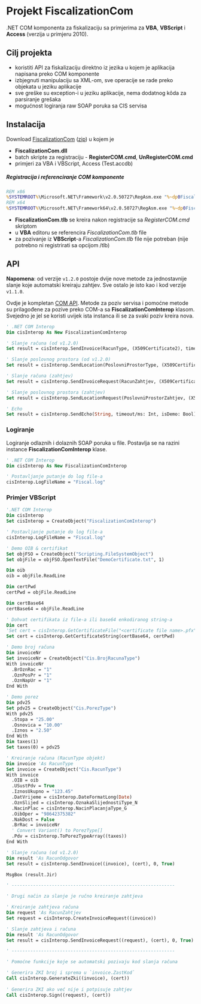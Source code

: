 # Projekt FiscalizationCom

.NET COM komponenta za fiskalizaciju sa primjerima za __VBA__, __VBScript__ i __Access__ (verzija u primjeru 2010).

## Cilj projekta

* koristiti API za fiskalizaciju direktno iz jezika u kojem je aplikacija napisana preko COM komponente
* izbjegnuti manipulaciju sa XML-om, sve operacije se rade preko objekata u jeziku aplikacije
* sve greške su exception-i u jeziku aplikacije, nema dodatnog kôda za parsiranje grešaka
* mogućnost logiranja raw SOAP poruka sa CIS servisa

## Instalacija

Download [FiscalizationCom][release-latest] ([zip][download-com]) u kojem je

- __FiscalizationCom.dll__
- batch skripte za registraciju - __RegisterCOM.cmd__, __UnRegisterCOM.cmd__
- primjeri za VBA i VBScript, Access (Test.accdb)

##### Registracija i referenciranje COM komponente

```bat
REM x86
%SYSTEMROOT%\Microsoft.NET\Framework\v2.0.50727\RegAsm.exe "%~dp0FiscalizationCom.dll" /codebase /tlb
REM x64
%SYSTEMROOT%\Microsoft.NET\Framework64\v2.0.50727\RegAsm.exe "%~dp0FiscalizationCom.dll" /codebase /tlb
```
- __FiscalizationCom.tlb__ se kreira nakon registracije sa _RegisterCOM.cmd_ skriptom
- u __VBA__ editoru se referencira _FiscalizationCom.tlb_ file
- za pozivanje iz __VBScript__-a _FiscalizationCom.tlb_ file nije potreban (nije potrebno ni registrirati sa opcijom /tlb)

## API

**Napomena**: od verzije `v1.2.0` postoje dvije nove metode za jednostavnije slanje koje automatski kreiraju zahtjev. Sve ostalo je isto kao i kod verzije `v1.1.0`.

Ovdje je kompletan [COM API][com-api].
Metode za poziv servisa i pomoćne metode su prilagođene za pozive preko COM-a sa __FiscalizationComInterop__ klasom.
Svejedno je jel se koristi uvijek ista instanca ili se za svaki poziv kreira nova.

```vb
' .NET COM Interop
Dim cisInterop As New FiscalizationComInterop

' Slanje računa (od v1.2.0)
Set result = cisInterop.SendInvoice(RacunType, (X509Certificate2), timeout/ms: Int, isDemo: Bool, check_response_signature: Bool)

' Slanje poslovnog prostora (od v1.2.0)
Set result = cisInterop.SendLocation(PoslovniProstorType, (X509Certificate2), timeout/ms: Int, isDemo: Bool, check_response_signature: Bool)

' Slanje računa (zahtjev)
Set result = cisInterop.SendInvoiceRequest(RacunZahtjev, (X509Certificate2), timeout/ms: Int, isDemo: Bool, check_response_signature: Bool)

' Slanje poslovnog prostora (zahtjev)
Set result = cisInterop.SendLocationRequest(PoslovniProstorZahtjev, (X509Certificate2), timeout/ms: Int, isDemo: Bool, check_response_signature: Bool)

' Echo
Set result = cisInterop.SendEcho(String, timeout/ms: Int, isDemo: Bool)
```

### Logiranje

Logiranje odlaznih i dolaznih SOAP poruka u file.
Postavlja se na razini instance __FiscalizationComInterop__ klase.

```vb
' .NET COM Interop
Dim cisInterop As New FiscalizationComInterop

' Postavljanje putanje do log file-a
cisInterop.LogFileName = "Fiscal.log"
```

### Primjer VBScript

```vb
'.NET COM Interop
Dim cisInterop
Set cisInterop = CreateObject("FiscalizationComInterop")

' Postavljanje putanje do log file-a
cisInterop.LogFileName = "Fiscal.log"

' Demo OIB & certifikat
Set objFSO = CreateObject("Scripting.FileSystemObject")
Set objFile = objFSO.OpenTextFile("DemoCertificate.txt", 1)

Dim oib
oib = objFile.ReadLine

Dim certPwd
certPwd = objFile.ReadLine

Dim certBase64
certBase64 = objFile.ReadLine

' Dohvat certifikata iz file-a ili base64 enkodiranog string-a
Dim cert
'Set cert = cisInterop.GetCertificateFile("<certificate file name>.pfx", "<password>")
Set cert = cisInterop.GetCertificateString(certBase64, certPwd)

' Demo broj računa
Dim invoiceNr
Set invoiceNr = CreateObject("Cis.BrojRacunaType")
With invoiceNr
  .BrOznRac = "1"
  .OznPosPr = "1"
  .OznNapUr = "1"
End With

' Demo porez
Dim pdv25
Set pdv25 = CreateObject("Cis.PorezType")
With pdv25
  .Stopa = "25.00"
  .Osnovica = "10.00"
  .Iznos = "2.50"
End With
Dim taxes(1)
Set taxes(0) = pdv25

' Kreiranje računa (RacunType objekt) 
Dim invoice 'As RacunType
Set invoice = CreateObject("Cis.RacunType")
With invoice
  .OIB = oib
  .USustPdv = True
  .IznosUkupno = "123.45"
  .DatVrijeme = cisInterop.DateFormatLong(Date)
  .OznSlijed = cisInterop.OznakaSlijednostiType_N
  .NacinPlac = cisInterop.NacinPlacanjaType_G
  .OibOper = "98642375382"
  .NakDost = False
  .BrRac = invoiceNr
  ' Convert Variant() to PorezType[]
  .Pdv = cisInterop.ToPorezTypeArray((taxes))
End With

' Slanje računa (od v1.2.0)
Dim result 'As RacunOdgovor
Set result = cisInterop.SendInvoice((invoice), (cert), 0, True)

MsgBox (result.Jir)

' -------------------------------------------------------------

' Drugi način za slanje je ručno kreiranje zahtjeva

' Kreiranje zahtjeva računa
Dim request 'As RacunZahtjev
Set request = cisInterop.CreateInvoiceRequest((invoice))

' Slanje zahtjeva i računa 
Dim result 'As RacunOdgovor
Set result = cisInterop.SendInvoiceRequest((request), (cert), 0, True)

' -------------------------------------------------------------

' Pomoćne funkcije koje se automatski pozivaju kod slanja računa

' Generira ZKI broj i sprema u `invoice.ZastKod` 
Call cisInterop.GenerateZki((invoice), (cert))
  
' Generira ZKI ako već nije i potpisuje zahtjev
Call cisInterop.Sign((request), (cert))
```

[release-latest]: https://github.com/tgrospic/Cis.Fiscalization/releases/tag/v1.2.0
[download-com]:   https://github.com/tgrospic/Cis.Fiscalization/releases/download/v1.2.0/FiscalizationCom-v1.2.0.zip
[com-api]: ./fiscalization-com-api.md
